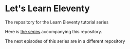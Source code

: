 # Let's Learn Eleventy

The repository for the Learn Eleventy tutorial series

Here is [the series](https://dev.to/psypher1/series/18202) accompanying this repository.


The next episodes of this series are in a different repository
